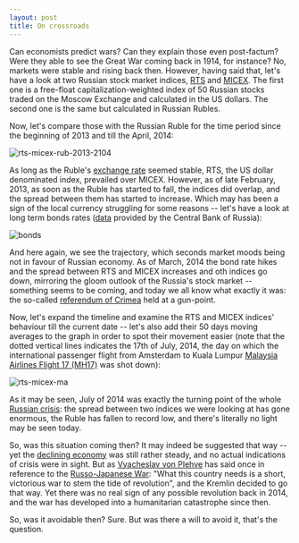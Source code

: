 ```yaml
---
layout: post
title: On crossroads
---
```


Can economists predict wars? Can they explain those even post-factum? Were they able to see the Great War coming back in 1914, for instance? No, markets were stable and rising back then. However, having said that, let's have a look at two Russian stock market indices, [RTS](https://en.wikipedia.org/wiki/RTS_Index) and [MICEX](http://www.micex.com/marketdata/indices/shares/composite#&index=MICEXINDEXCF). The first one is a free-float capitalization-weighted index of 50 Russian stocks traded on the Moscow Exchange and calculated in the US dollars. The second one is the same but calculated in Russian Rubles.

Now, let's compare those with the Russian Ruble for the time period since the beginning of 2013 and till the April, 2014:

![rts-micex-rub-2013-2104](http://i.imgur.com/suYFjWg.png)

As long as the Ruble's [exchange rate](http://i.imgur.com/6nUvLRB.png) seemed stable, RTS, the US dollar denominated index, prevailed over MICEX. However, as of late February, 2013, as soon as the Ruble has started to fall, the indices did overlap, and the spread between them has started to increase. Which may has been a sign of the local currency struggling for some reasons -- let's have a look at long term bonds rates ([data](http://www.cbr.ru/hd_base/Default.aspx?Prtid=gkoofz_mr) provided by the Central Bank of Russia):

![bonds](http://i.imgur.com/0HDeYXv.png)

And here again, we see the trajectory, which seconds market moods being not in favour of Russian economy. As of March, 2014 the bond rate hikes and the spread between RTS and MICEX increases and oth indices go down, mirroring the gloom outlook of the Russia's stock market -- something seems to be coming, and today we all know what exactly it was: the so-called [referendum of Crimea](https://en.wikipedia.org/wiki/Crimean_status_referendum,_2014) held at a gun-point.

Now, let's expand the timeline and examine the RTS and MICEX indices' behaviour till the current date -- let's also add their 50 days moving averages to the graph in order to spot their movement easier (note that the dotted vertical lines indicates the 17th of July, 2014, the day on which the international passenger flight from Amsterdam to Kuala Lumpur [Malaysia Airlines Flight 17 (MH17)](https://en.wikipedia.org/wiki/Malaysia_Airlines_Flight_17) was shot down):

![rts-micex-ma](http://i.imgur.com/juKrec4.png)

As it may be seen, July of 2014 was exactly the turning point of the whole [Russian crisis](https://en.wikipedia.org/wiki/Russian_financial_crisis_%282014%E2%80%93present%29): the spread between two indices we were looking at has gone enormous, the Ruble has fallen to record low, and there's literally no light may be seen today.

So, was this situation coming then? It may indeed be suggested that way -- yet the [declining economy](http://www.tradingeconomics.com/russia/gdp-growth) was still rather steady, and no actual indications of crisis were in sight. But as [Vyacheslav von Plehve](https://en.wikipedia.org/wiki/Vyacheslav_von_Plehve) has said once in reference to the [Russo-Japanese War](https://en.wikipedia.org/wiki/Russo-Japanese_War): "What this country needs is a short, victorious war to stem the tide of revolution", and the Kremlin decided to go that way. Yet there was no real sign of any possible revolution back in 2014, and the war has developed into a humanitarian catastrophe since then.

So, was it avoidable then? Sure. But was there a will to avoid it, that's the question.


&nbsp;

